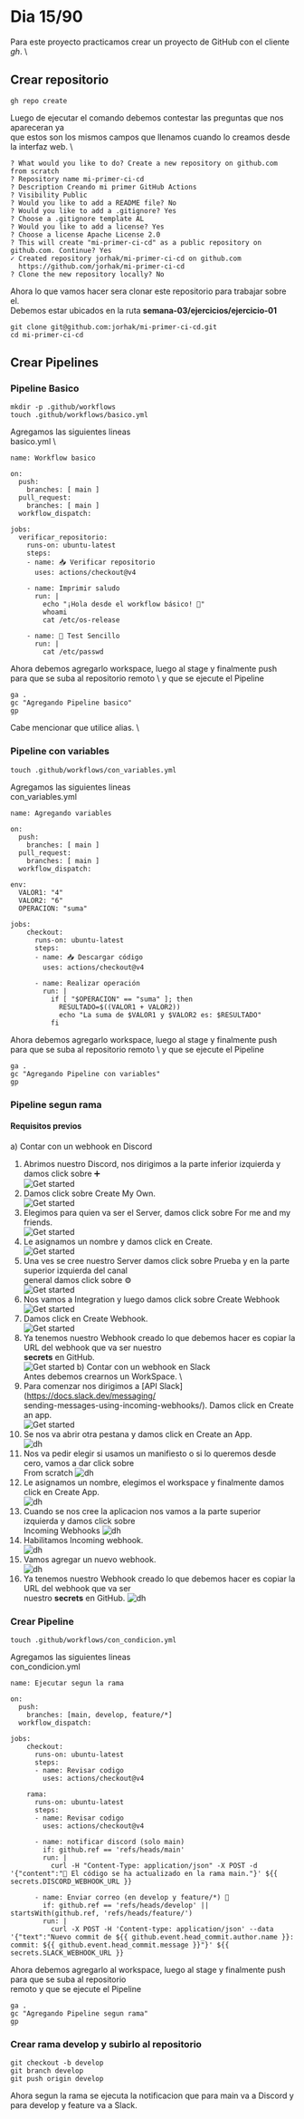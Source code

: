 # Dia 15/90
Para este proyecto practicamos crear un proyecto de GitHub con el cliente _gh_. \

## Crear repositorio
```
gh repo create
```
Luego de ejecutar el comando debemos contestar las preguntas que nos apareceran ya \
que estos son los mismos campos que llenamos cuando lo creamos desde la interfaz web. \

```
? What would you like to do? Create a new repository on github.com from scratch
? Repository name mi-primer-ci-cd
? Description Creando mi primer GitHub Actions
? Visibility Public
? Would you like to add a README file? No
? Would you like to add a .gitignore? Yes
? Choose a .gitignore template AL
? Would you like to add a license? Yes
? Choose a license Apache License 2.0
? This will create "mi-primer-ci-cd" as a public repository on github.com. Continue? Yes
✓ Created repository jorhak/mi-primer-ci-cd on github.com
  https://github.com/jorhak/mi-primer-ci-cd
? Clone the new repository locally? No
```

Ahora lo que vamos hacer sera clonar este repositorio para trabajar sobre el. \
Debemos estar ubicados en la ruta **semana-03/ejercicios/ejercicio-01**
```
git clone git@github.com:jorhak/mi-primer-ci-cd.git
cd mi-primer-ci-cd
```

## Crear Pipelines
### Pipeline Basico
```
mkdir -p .github/workflows
touch .github/workflows/basico.yml
```

Agregamos las siguientes lineas \
basico.yml \
```
name: Workflow basico

on:
  push:
    branches: [ main ]
  pull_request:
    branches: [ main ]
  workflow_dispatch:

jobs:
  verificar_repositorio:
    runs-on: ubuntu-latest
    steps:
    - name: 📥 Verificar repositorio
      uses: actions/checkout@v4
    
    - name: Imprimir saludo
      run: |
        echo "¡Hola desde el workflow básico! 🚀"
        whoami
        cat /etc/os-release

    - name: 🧪 Test Sencillo
      run: |
        cat /etc/passwd
```

Ahora debemos agregarlo workspace, luego al stage y finalmente push para que se suba al repositorio remoto \ 
y que se ejecute el Pipeline
```
ga .
gc "Agregando Pipeline basico"
gp
```

Cabe mencionar que utilice alias. \

### Pipeline con variables
```
touch .github/workflows/con_variables.yml
```

Agregamos las siguientes lineas \
con_variables.yml
```
name: Agregando variables

on: 
  push:
    branches: [ main ]
  pull_request:
    branches: [ main ]
  workflow_dispatch:

env:
  VALOR1: "4"
  VALOR2: "6"
  OPERACION: "suma"

jobs:
    checkout:
      runs-on: ubuntu-latest
      steps:
      - name: 📥 Descargar código
        uses: actions/checkout@v4
     
      - name: Realizar operación
        run: |
          if [ "$OPERACION" == "suma" ]; then
            RESULTADO=$((VALOR1 + VALOR2))
            echo "La suma de $VALOR1 y $VALOR2 es: $RESULTADO"
          fi
```

Ahora debemos agregarlo workspace, luego al stage y finalmente push para que se suba al repositorio remoto \ 
y que se ejecute el Pipeline

```
ga .
gc "Agregando Pipeline con variables"
gp
```

### Pipeline segun rama

#### Requisitos previos
a) Contar con un webhook en Discord
   1. Abrimos nuestro Discord, nos dirigimos a la parte inferior izquierda y damos click sobre ➕ \
   ![Get started](./dia15/webhookDiscord.png)
   2. Damos click sobre Create My Own. \
   ![Get started](./dia15/webhookDiscord1.png)
   3. Elegimos para quien va ser el Server, damos click sobre For me and my friends. \
   ![Get started](./dia15/webhookDiscord2.png)
   4. Le asignamos un nombre y damos click en Create. \
   ![Get started](./dia15/webhookDiscord3.png)
   5. Una ves se cree nuestro Server damos click sobre Prueba y en la parte superior izquierda del canal \
   general damos click sobre ⚙️ \
   ![Get started](./dia15/webhookDiscord4.png)
   6. Nos vamos a Integration y luego damos click sobre Create Webhook \
   ![Get started](./dia15/webhookDiscord5.png)
   7. Damos click en Create Webhook. \
   ![Get started](./dia15/webhookDiscord6.png)
   8. Ya tenemos nuestro Webhook creado lo que debemos hacer es copiar la URL del webhook que va ser nuestro \
   **secrets** en GitHub. \
   ![Get started](./dia15/webhookDiscord7.png)
b) Contar con un webhook en Slack \
   Antes debemos crearnos un WorkSpace. \
   1. Para comenzar nos dirigimos a [API Slack](https://docs.slack.dev/messaging/ \
   sending-messages-using-incoming-webhooks/). Damos click en Create an app. \
   ![Get started](./dia15/webhookSlack.png)
   2. Se nos va abrir otra pestana y damos click en Create an App. \
   ![dh](./dia15/webhookSlack1.png)
   3. Nos va pedir elegir si usamos un manifiesto o si lo queremos desde cero, vamos a dar click sobre \
   From scratch
   ![dh](./dia15/webhookSlack2.png)
   4. Le asignamos un nombre, elegimos el workspace y finalmente damos click en Create App. \
   ![dh](./dia15/webhookSlack3.png)
   5. Cuando se nos cree la aplicacion nos vamos a la parte superior izquierda y damos click sobre \
   Incoming Webhooks
   ![dh](./dia15/webhookSlack4.png)
   6. Habilitamos Incoming webhook. \
   ![dh](./dia15/webhookSlack5.png)
   7. Vamos agregar un nuevo webhook. \
   ![dh](./dia15/webhookSlack6.png)
   8. Ya tenemos nuestro Webhook creado lo que debemos hacer es copiar la URL del webhook que va ser \
   nuestro **secrets** en GitHub.
   ![dh](./dia15/webhookSlack8.png)


### Crear Pipeline
```
touch .github/workflows/con_condicion.yml
```

Agregamos las siguientes lineas \
con_condicion.yml
```
name: Ejecutar segun la rama

on:
  push:
    branches: [main, develop, feature/*]
  workflow_dispatch:

jobs:
    checkout:
      runs-on: ubuntu-latest
      steps:
      - name: Revisar codigo
        uses: actions/checkout@v4

    rama:
      runs-on: ubuntu-latest
      steps:
      - name: Revisar codigo
        uses: actions/checkout@v4
        
      - name: notificar discord (solo main)
        if: github.ref == 'refs/heads/main'
        run: |
          curl -H "Content-Type: application/json" -X POST -d '{"content":"🚀 El código se ha actualizado en la rama main."}' ${{ secrets.DISCORD_WEBHOOK_URL }}

      - name: Enviar correo (en develop y feature/*) 📧
        if: github.ref == 'refs/heads/develop' || startsWith(github.ref, 'refs/heads/feature/')
        run: |
          curl -X POST -H 'Content-type: application/json' --data '{"text":"Nuevo commit de ${{ github.event.head_commit.author.name }}: commit: ${{ github.event.head_commit.message }}"}' ${{ secrets.SLACK_WEBHOOK_URL }}
```

Ahora debemos agregarlo al workspace, luego al stage y finalmente push para que se suba al repositorio \
remoto y que se ejecute el Pipeline

```
ga .
gc "Agregando Pipeline segun rama"
gp
```

### Crear rama develop y subirlo al repositorio
```
git checkout -b develop
git branch develop
git push origin develop
```

Ahora segun la rama se ejecuta la notificacion que para main va a Discord y para develop y feature va a Slack.

